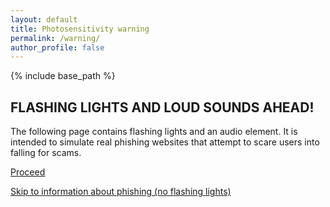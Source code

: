 ```yaml
---
layout: default
title: Photosensitivity warning
permalink: /warning/
author_profile: false
---
```

{% include base_path %}
## FLASHING LIGHTS AND LOUD SOUNDS AHEAD!

The following page contains flashing lights and an audio element. It is intended to simulate real phishing websites that attempt to scare users into falling for scams.

[Proceed](https://cameronp1.com/warning/awareness)

[Skip to information about phishing (no flashing lights)](https://cameronp1.com/awareness-info)
